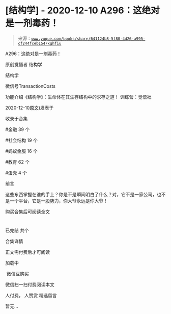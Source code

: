 # [结构学] - 2020-12-10 A296：这绝对是一剂毒药！

> 来源：[`www.yuque.com/books/share/641124b8-5f80-4d26-a995-cf244fceb154/xghfiu`](https://www.yuque.com/books/share/641124b8-5f80-4d26-a995-cf244fceb154/xghfiu)



A296：这绝对是一剂毒药！ 

原创觉悟者 结构学 

结构学 

微信号TransactionCosts 

功能介绍《结构学》：生命体在其生存结构中的求存之道！ 训练营：觉悟社 

2020-12-10[原文](https://mp.weixin.qq.com/s?__biz=MzIzMDYwOTM0Mg==&mid=2247484868&idx=1&sn=87a5e50054d5c59d8a389f302cf165df&chksm=e8b19d15dfc61403dcfdc196e7fd5e361b5873452485cf97c9d0c3cc58fecaa2a977b9a52d1d#rd))发表于 

收录于合集 

#金融 39 个 

#社会结构 19 个 

#蚂蚁金服 16 个 

#教育 62 个 

#蛋壳 4 个 

前言 

这些东西掌握在谁的手上？你是不是瞬间明白了什么？对，它不是一家公司，也不是一个平台，它是一股势力，你大爷永远是你大爷！ 

购买合集后可阅读全文 

# 

已完结 共个 

合集详情 

正文需付费后才可阅读 

加载中 

 微信豆购买 

微信扫一扫付费阅读本文 

人付费， 人赞赏 <ne-h3 id="sSuwv" data-lake-id="sSuwv"><ne-heading-ext><ne-heading-anchor></ne-heading-anchor><ne-heading-fold></ne-heading-fold></ne-heading-ext><ne-heading-content>精选留言</ne-heading-content></ne-h3> 

暂无...